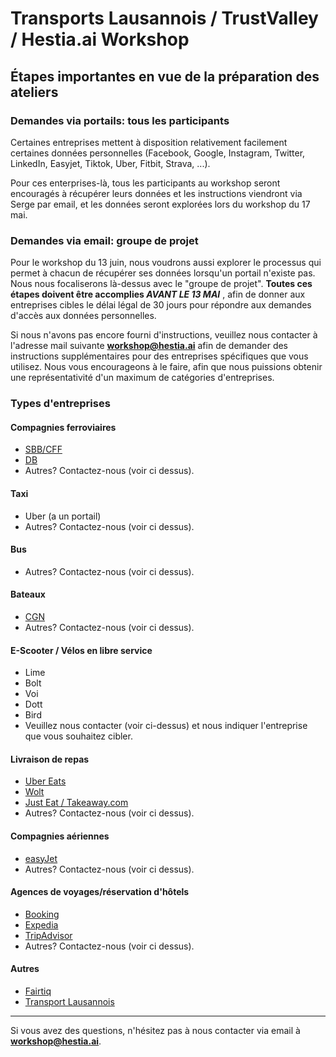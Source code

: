 # Transports Lausannois / TrustValley / Hestia.ai Workshop

##  Étapes importantes en vue de la préparation des ateliers

### Demandes via portails: tous les participants

Certaines entreprises mettent à disposition relativement facilement certaines données personnelles (Facebook, Google, Instagram, Twitter, LinkedIn, Easyjet, Tiktok, Uber, Fitbit, Strava, ...). 

Pour ces enterprises-là, tous les participants au workshop seront encouragés à récupérer leurs données et les instructions viendront via Serge par email, et les données seront explorées lors du workshop du 17 mai. 

### Demandes via email: groupe de projet

Pour le workshop du 13 juin, nous voudrons aussi explorer le processus qui permet à chacun de récupérer ses données lorsqu'un portail n'existe pas. Nous nous focaliserons là-dessus avec le "groupe de projet". **Toutes ces étapes doivent être accomplies *AVANT LE 13 MAI*** , afin de donner aux entreprises cibles le délai légal de 30 jours pour répondre aux demandes d'accès aux données personnelles. 

Si nous n'avons pas encore fourni d'instructions, veuillez nous contacter à l'adresse mail suivante  **workshop@hestia.ai** afin de demander des instructions supplémentaires pour des entreprises spécifiques que vous utilisez. Nous vous encourageons à le faire, afin que nous puissions obtenir une représentativité d'un maximum de catégories d'entreprises.


### Types d'entreprises

#### Compagnies ferroviaires

- [SBB/CFF](cff.md)
- [DB](db.md)
- Autres? Contactez-nous (voir ci dessus).

#### Taxi

- Uber (a un portail)
- Autres? Contactez-nous (voir ci dessus).

#### Bus

- Autres? Contactez-nous (voir ci dessus).

#### Bateaux

- [CGN](cgn.md)
- Autres? Contactez-nous (voir ci dessus).

#### E-Scooter / Vélos en libre service
- Lime
- Bolt
- Voi
- Dott
- Bird
- Veuillez nous contacter (voir ci-dessus) et nous indiquer l'entreprise que vous souhaitez cibler.

#### Livraison de repas

- [Uber Eats](uber.md)
- [Wolt](wolt.md)
- [Just Eat / Takeaway.com](takeaway.md)
- Autres? Contactez-nous (voir ci dessus).


#### Compagnies aériennes
- [easyJet](easyjet.md)
-  Autres? Contactez-nous (voir ci dessus).

#### Agences de voyages/réservation d'hôtels
- [Booking](booking.md)
- [Expedia](expedia.md)
- [TripAdvisor](tripadvisor.md)
-  Autres? Contactez-nous (voir ci dessus).

#### Autres
- [Fairtiq](fairtiq.md)
- [Transport Lausannois](tl.md)

----
Si vous avez des questions, n'hésitez pas à nous contacter via email à **workshop@hestia.ai**.

